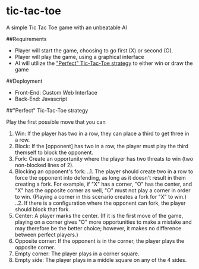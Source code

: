 tic-tac-toe
===========

A simple Tic Tac Toe game with an unbeatable AI

##Requirements

* Player will start the game, choosing to go first (X) or second (O).
* Player will play the game, using a graphical interface
* AI will utilize the ["Perfect" Tic-Tac-Toe strategy](http://en.wikipedia.org/wiki/Tic-tac-toe#Strategy) to either win or draw the game

##Deployment

+ Front-End: Custom Web Interface
+ Back-End: Javascript

##"Perfect" Tic-Tac-Toe strategy

Play the first possible move that you can

1. Win: If the player has two in a row, they can place a third to get three in a row.
2. Block: If the [opponent] has two in a row, the player must play the third themself to block the opponent.
3. Fork: Create an opportunity where the player has two threats to win (two non-blocked lines of 2).
4. Blocking an opponent's fork:
..1. The player should create two in a row to force the opponent into defending, as long as it doesn't result in them creating a fork. For example, if "X" has a corner, "O" has the center, and "X" has the opposite corner as well, "O" must not play a corner in order to win. (Playing a corner in this scenario creates a fork for "X" to win.)
..2. If there is a configuration where the opponent can fork, the player should block that fork.
5. Center: A player marks the center. (If it is the first move of the game, playing on a corner gives "O" more opportunities to make a mistake and may therefore be the better choice; however, it makes no difference between perfect players.)
6. Opposite corner: If the opponent is in the corner, the player plays the opposite corner.
7. Empty corner: The player plays in a corner square.
8. Empty side: The player plays in a middle square on any of the 4 sides.
